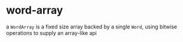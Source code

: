 # word-array

a `WordArray` is a fixed size array backed by a single `Word`, using bitwise operations to supply an array-like api
